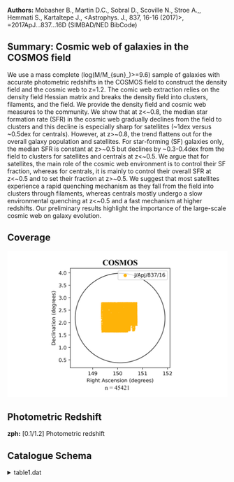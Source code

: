 **Authors:** Mobasher B., Martin D.C., Sobral D., Scoville N., Stroe A.,, Hemmati S., Kartaltepe J., <Astrophys. J., 837, 16-16 (2017)>, =2017ApJ...837...16D (SIMBAD/NED BibCode)

## Summary: Cosmic web of galaxies in the COSMOS field 

We use a mass complete (log(M/M_{sun}_)>=9.6) sample of galaxies with accurate photometric redshifts in the COSMOS field to construct the density field and the cosmic web to z=1.2. The comic web extraction relies on the density field Hessian matrix and breaks the density field into clusters, filaments, and the field. We provide the density field and cosmic web measures to the community. We show that at z<~0.8, the median star formation rate (SFR) in the cosmic web gradually declines from the field to clusters and this decline is especially sharp for satellites (~1dex versus ~0.5dex for centrals). However, at z>~0.8, the trend flattens out for the overall galaxy population and satellites. For star-forming (SF) galaxies only, the median SFR is constant at z>~0.5 but declines by ~0.3-0.4dex from the field to clusters for satellites and centrals at z<~0.5. We argue that for satellites, the main role of the cosmic web environment is to control their SF fraction, whereas for centrals, it is mainly to control their overall SFR at z<~0.5 and to set their fraction at z>~0.5. We suggest that most satellites experience a rapid quenching mechanism as they fall from the field into clusters through filaments, whereas centrals mostly undergo a slow environmental quenching at z<~0.5 and a fast mechanism at higher redshifts. Our preliminary results highlight the importance of the large-scale cosmic web on galaxy evolution.
## Coverage
![image](https://raw.githubusercontent.com/joshgithubbin/Sherlock-DDF/refs/heads/main/Catalogue%20Plotting/Catalogues/J-ApJ-837-16/Subcatalogues/COSMOS/Plots/fieldcover.png)
## Photometric Redshift 
 
**zph:** [0.1/1.2] Photometric redshift 
 

## Catalogue Schema

<details>
<summary>table1.dat</summary>

| Bytes   | Format         | Units      | Label      | Explanations                                                              |
|:--------|:---------------|:-----------|:-----------|:--------------------------------------------------------------------------|
| 1- 6    | I6             | ---        | COSMOS2015 | Original sequence number in Laigle+ 2016,                                 |
| 24      | 8-             | 17         | F10.6      | deg   RAdeg      Right Ascension in decimal degrees (J2000)               |
| 19- 26  | F8.6           | deg        | DEdeg      | Declination in decimal degrees (J2000)                                    |
| 28- 33  | F6.4           | ---        | zph        | [0.1/1.2] Photometric redshift                                            |
| 35- 39  | F5.2           | Mpc-2      | Den        | [0.01/93] Density                                                         |
| 41- 45  | F5.2           | ---        | Oden       | [0/37.3] Density divided by the median density                            |
| 47- 54  | F8.6           | ---        | SCl        | [0/0.9] Cluster signal, resemblance of the                                |
| 56- 63  | F8.6           | ---        | SFil       | [0/0.9] Filament signal, resemblance of the                               |
| 65- 72  | A8             | ---        | CWE        | Cosmic Web Environment (1)                                                |
| 74- 77  | I4             | ---        | Group      | [1/7231]?=-99 Group ID (2)                                                |
| 79- 81  | I3             | ---        | Ngroup     | [2/377]?=-99 Number of members in Group                                   |
| 83- 91  | A9             | ---        | Type       | Galaxy type ("satellite" (21316 occurrences),                             |
| 16874   | occurrences)   | or         | "central") | 93- 93 I1     ---   Flag       Flag (1=Objects that are close to the edge |
| 4926    | occurrences),  | "filament" | (17902     | occurrences) or                                                           |
| 22593   | occurrences)); | see        | Section    | 3.4.                                                                      |

**Note**: "cluster" (4926 occurrences), "filament" (17902 occurrences) or
          "field" (22593 occurrences)); see Section 3.4.
          The median density of our sample galaxies in clusters, filaments, and
          the field is 8.61, 3.09, and 1.53Mpc^-2^, respectively.
Note (2): We select the most massive galaxy in each group as a central and the
          rest as satellites. Galaxies that are not associated with any galaxy
          group (isolated) are either centrals whose satellites, in principle,
          are too faint to be detected in our volume-limited sample or they are
          ejected satellites orbiting beyond their halo's virial radius. We rely
          on our sample galaxies (our volume-limited-like sample) to identify
          groups. See section 3.5.

</details>
